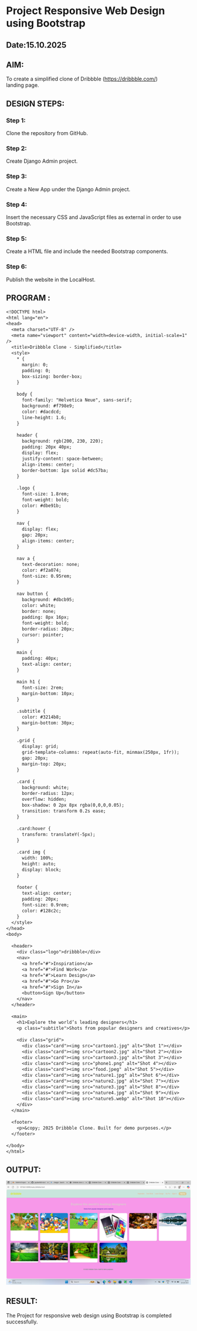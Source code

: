 # Project Responsive Web Design using Bootstrap
## Date:15.10.2025

## AIM:
To create a simplified clone of Dribbble (https://dribbble.com/) landing page.


## DESIGN STEPS:

### Step 1:
Clone the repository from GitHub.

### Step 2:
Create Django Admin project.

### Step 3:
Create a New App under the Django Admin project.

### Step 4:
Insert the necessary CSS and JavaScript files as external in order to use Bootstrap.

### Step 5:
Create a HTML file and include the needed Bootstrap components.

### Step 6:
Publish the website in the LocalHost.

## PROGRAM :
```
<!DOCTYPE html>
<html lang="en">
<head>
  <meta charset="UTF-8" />
  <meta name="viewport" content="width=device-width, initial-scale=1" />
  <title>Dribbble Clone - Simplified</title>
  <style>
    * {
      margin: 0;
      padding: 0;
      box-sizing: border-box;
    }

    body {
      font-family: "Helvetica Neue", sans-serif;
      background: #f798e9;
      color: #dacdcd;
      line-height: 1.6;
    }

    header {
      background: rgb(200, 230, 220);
      padding: 20px 40px;
      display: flex;
      justify-content: space-between;
      align-items: center;
      border-bottom: 1px solid #dc57ba;
    }

    .logo {
      font-size: 1.8rem;
      font-weight: bold;
      color: #dbe91b;
    }

    nav {
      display: flex;
      gap: 20px;
      align-items: center;
    }

    nav a {
      text-decoration: none;
      color: #f2a074;
      font-size: 0.95rem;
    }

    nav button {
      background: #dbcb95;
      color: white;
      border: none;
      padding: 8px 16px;
      font-weight: bold;
      border-radius: 20px;
      cursor: pointer;
    }

    main {
      padding: 40px;
      text-align: center;
    }

    main h1 {
      font-size: 2rem;
      margin-bottom: 10px;
    }

    .subtitle {
      color: #3214b8;
      margin-bottom: 30px;
    }

    .grid {
      display: grid;
      grid-template-columns: repeat(auto-fit, minmax(250px, 1fr));
      gap: 20px;
      margin-top: 20px;
    }

    .card {
      background: white;
      border-radius: 12px;
      overflow: hidden;
      box-shadow: 0 2px 8px rgba(0,0,0,0.05);
      transition: transform 0.2s ease;
    }

    .card:hover {
      transform: translateY(-5px);
    }

    .card img {
      width: 100%;
      height: auto;
      display: block;
    }

    footer {
      text-align: center;
      padding: 20px;
      font-size: 0.9rem;
      color: #128c2c;
    }
  </style>
</head>
<body>

  <header>
    <div class="logo">dribbble</div>
    <nav>
      <a href="#">Inspiration</a>
      <a href="#">Find Work</a>
      <a href="#">Learn Design</a>
      <a href="#">Go Pro</a>
      <a href="#">Sign In</a>
      <button>Sign Up</button>
    </nav>
  </header>

  <main>
    <h1>Explore the world’s leading designers</h1>
    <p class="subtitle">Shots from popular designers and creatives</p>

    <div class="grid">
      <div class="card"><img src="cartoon1.jpg" alt="Shot 1"></div>
      <div class="card"><img src="cartoon2.jpg" alt="Shot 2"></div>
      <div class="card"><img src="cartoon3.jpg" alt="Shot 3"></div>
      <div class="card"><img src="phone1.png" alt="Shot 4"></div>
      <div class="card"><img src="food.jpeg" alt="Shot 5"></div>
      <div class="card"><img src="nature1.jpg" alt="Shot 6"></div>
      <div class="card"><img src="nature2.jpg" alt="Shot 7"></div>
      <div class="card"><img src="nature3.jpg" alt="Shot 8"></div>
      <div class="card"><img src="nature4.jpg" alt="Shot 9"></div>
      <div class="card"><img src="nature5.webp" alt="Shot 10"></div>
    </div>
  </main>

  <footer>
    <p>&copy; 2025 Dribbble Clone. Built for demo purposes.</p>
  </footer>

</body>
</html>

```

## OUTPUT:
![alt text](<Screenshot (63).png>)


## RESULT:
The Project for responsive web design using Bootstrap is completed successfully.
